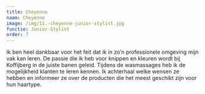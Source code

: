 ```yaml
---
title: Cheyenne
naam: Cheyenne
image: /img/11.-cheyenne-junior-stylist.jpg
functie: Junior-Stylist
order: 7
---
```


Ik ben heel dankbaar voor het feit dat ik in zo’n professionele omgeving mijn vak kan leren. De passie die ik heb voor knippen en kleuren wordt bij Koffijberg in de juiste banen geleid. Tijdens de wasmassages heb ik de mogelijkheid klanten te leren kennen. Ik achterhaal welke wensen ze hebben en informeer ze over de producten die het meest geschikt zijn voor hun haartype.